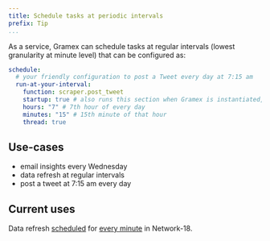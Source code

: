 ```yaml
---
title: Schedule tasks at periodic intervals
prefix: Tip
...
```


As a service, Gramex can schedule tasks at regular intervals (lowest granularity at minute level) that can be configured as:

```yaml
schedule:
  # your friendly configuration to post a Tweet every day at 7:15 am
  run-at-your-interval:
    function: scraper.post_tweet
    startup: true # also runs this section when Gramex is instantiated, use if required
    hours: "7" # 7th hour of every day
    minutes: "15" # 15th minute of that hour
    thread: true
```

## Use-cases

- email insights every Wednesday
- data refresh at regular intervals
- post a tweet at 7:15 am every day

## Current uses

Data refresh [scheduled](https://code.gramener.com/vijay.yellepeddi/network18-elections/blob/master/refresh_data.py#L173)
for [every minute](https://code.gramener.com/vijay.yellepeddi/network18-elections/blob/master/gramex.yaml#L10) in Network-18.
